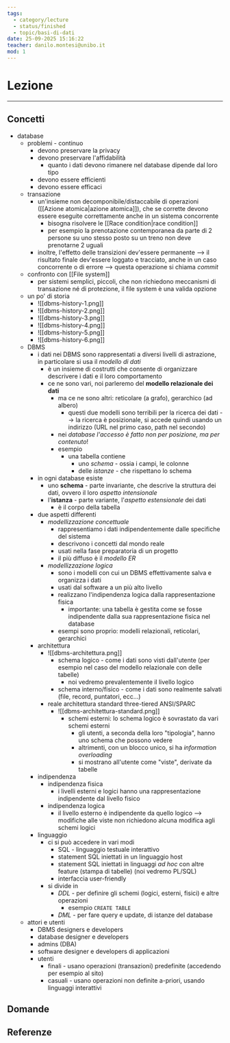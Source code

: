 ```yaml
---
tags:
  - category/lecture
  - status/finished
  - topic/basi-di-dati
date: 25-09-2025 15:16:22
teacher: danilo.montesi@unibo.it
mod: 1
---
```

# Lezione
---
## Concetti
- database
	- problemi - continuo
		- devono preservare la privacy
		- devono preservare l'affidabilità
			- quanto i dati devono rimanere nel database dipende dal loro tipo
		- devono essere efficienti
		- devono essere efficaci
	- transazione
		- un'insieme non decomponibile/distaccabile di operazioni ([[Azione atomica|azione atomica]]), che se corrette devono essere eseguite correttamente anche in un sistema concorrente
			- bisogna risolvere le [[Race condition|race condition]]
			- per esempio la prenotazione contemporanea da parte di 2 persone su uno stesso posto su un treno non deve prenotarne 2 uguali
		- inoltre, l'effetto delle transizioni dev'essere permanente --> il risultato finale dev'essere loggato e tracciato, anche in un caso concorrente o di errore --> questa operazione si chiama _commit_
	- confronto con [[File system]]
		- per sistemi semplici, piccoli, che non richiedono meccanismi di transazione né di protezione, il file system è una valida opzione
	- un po' di storia
		- ![[dbms-history-1.png]]
		- ![[dbms-history-2.png]]
		- ![[dbms-history-3.png]]
		- ![[dbms-history-4.png]]
		- ![[dbms-history-5.png]]
		- ![[dbms-history-6.png]]
	- DBMS
		- i dati nei DBMS sono rappresentati a diversi livelli di astrazione, in particolare si usa il _modello di dati_
			- è un insieme di costrutti che consente di organizzare descrivere i dati e il loro comportamento
			- ce ne sono vari, noi parleremo del **modello relazionale dei dati**
				- ma ce ne sono altri: reticolare (a grafo), gerarchico (ad albero)
					- questi due modelli sono terribili per la ricerca dei dati --> la ricerca è posizionale, si accede quindi usando un indirizzo (URL nel primo caso, path nel secondo)
				- nei _database l'accesso è fatto non per posizione, ma per contenuto_!
				- esempio
					- una tabella contiene
						- uno _schema_ - ossia i campi, le colonne
						- delle _istanze_ - che rispettano lo schema
		- in ogni database esiste
			- uno **schema** - parte invariante, che descrive la struttura dei dati, ovvero il loro _aspetto intensionale_
			- l'**istanza** - parte variante, l'_aspetto estensionale_ dei dati
				- è il corpo della tabella
		- due aspetti differenti
			- _modellizzazione concettuale_
				- rappresentiamo i dati indipendentemente dalle specifiche del sistema
				- descrivono i concetti dal mondo reale
				- usati nella fase preparatoria di un progetto
				- il più diffuso è il _modello ER_
			- _modellizzazione logica_
				- sono i modelli con cui un DBMS effettivamente salva e organizza i dati
				- usati dal software a un più alto livello
				- realizzano l'indipendenza logica dalla rappresentazione fisica
					- importante: una tabella è gestita come se fosse indipendente dalla sua rappresentazione fisica nel database
				- esempi sono proprio: modelli relazionali, reticolari, gerarchici
		- architettura
			- ![[dbms-architettura.png]]
				- schema logico - come i dati sono visti dall'utente (per esempio nel caso del modello relazionale con delle tabelle)
					- noi vedremo prevalentemente il livello logico
				- schema interno/fisico - come i dati sono realmente salvati (file, record, puntatori, ecc...)
			- reale architettura standard three-tiered ANSI/SPARC
				- ![[dbms-architettura-standard.png]]
					- schemi esterni: lo schema logico è sovrastato da vari schemi esterni
						- gli utenti, a seconda della loro "tipologia", hanno uno schema che possono vedere
						- altrimenti, con un blocco unico, si ha _information overloading_
						- si mostrano all'utente come "viste", derivate da tabelle
		- indipendenza
			- indipendenza fisica
				- i livelli esterni e logici hanno una rappresentazione indipendente dal livello fisico
			- indipendenza logica
				- il livello esterno è indipendente da quello logico --> modifiche alle viste non richiedono alcuna modifica agli schemi logici
		- linguaggio
			- ci si può accedere in vari modi
				- SQL - linguaggio testuale interattivo
				- statement SQL iniettati in un linguaggio host
				- statement SQL iniettati in linguaggi _ad hoc_ con altre feature (stampa di tabelle) (noi vedremo PL/SQL)
				- interfaccia user-friendly
			- si divide in
				- _DDL_ - per definire gli schemi (logici, esterni, fisici) e altre operazioni
					- esempio `CREATE TABLE`
				- _DML_ - per fare query e update, di istanze del database
	- attori e utenti
		- DBMS designers e developers
		- database designer e developers
		- admins (DBA)
		- software designer e developers di applicazioni
		- utenti
			- finali - usano operazioni (transazioni) predefinite (accedendo per esempio al sito)
			- casuali - usano operazioni non definite a-priori, usando linguaggi interattivi

## Domande

## Referenze
